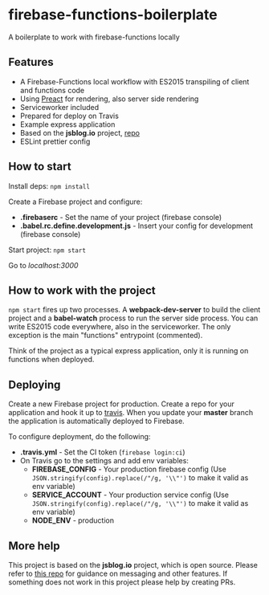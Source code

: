 # firebase-functions-boilerplate
A boilerplate to work with firebase-functions locally

## Features

- A Firebase-Functions local workflow with ES2015 transpiling of client and functions code
- Using [Preact](https://preactjs.com/) for rendering, also server side rendering
- Serviceworker included
- Prepared for deploy on Travis
- Example express application
- Based on the **jsblog.io** project, [repo](https://github.com/cerebral/jsblog)
- ESLint prettier config

## How to start

Install deps:
`npm install`

Create a Firebase project and configure:
- **.firebaserc** - Set the name of your project (firebase console)
- **.babel.rc.define.development.js** - Insert your config for development (firebase console)

Start project:
`npm start`

Go to *localhost:3000*

## How to work with the project
`npm start` fires up two processes. A **webpack-dev-server** to build the client project and a **babel-watch** process to run the server side process. You can write ES2015 code everywhere, also in the serviceworker. The only exception is the main "functions" entrypoint (commented).

Think of the project as a typical express application, only it is running on functions when deployed.

## Deploying
Create a new Firebase project for production. Create a repo for your application and hook it up to [travis](https://travis-ci.org/). When you update your **master** branch the application is automatically deployed to Firebase.

To configure deployment, do the following:

- **.travis.yml** - Set the CI token (`firebase login:ci`)
- On Travis go to the settings and add env variables:
  - **FIREBASE_CONFIG** - Your production firebase config (Use `JSON.stringify(config).replace(/"/g, '\\"')` to make it valid as env variable)
  - **SERVICE_ACCOUNT** - Your production service config (Use `JSON.stringify(config).replace(/"/g, '\\"')` to make it valid as env variable)
  - **NODE_ENV** - production

## More help
This project is based on the **jsblog.io** project, which is open source. Please refer to [this repo](https://github.com/cerebral/jsblog) for guidance on messaging and other features. If something does not work in this project please help by creating PRs.
